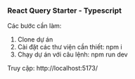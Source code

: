 ### React Query Starter - Typescript

Các bước cần làm:

1. Clone dự án
2. Cài đặt các thư viện cần thiết: npm i
3. Chạy dự án với câu lệnh: npm run dev

Truy cập: http://localhost:5173/
